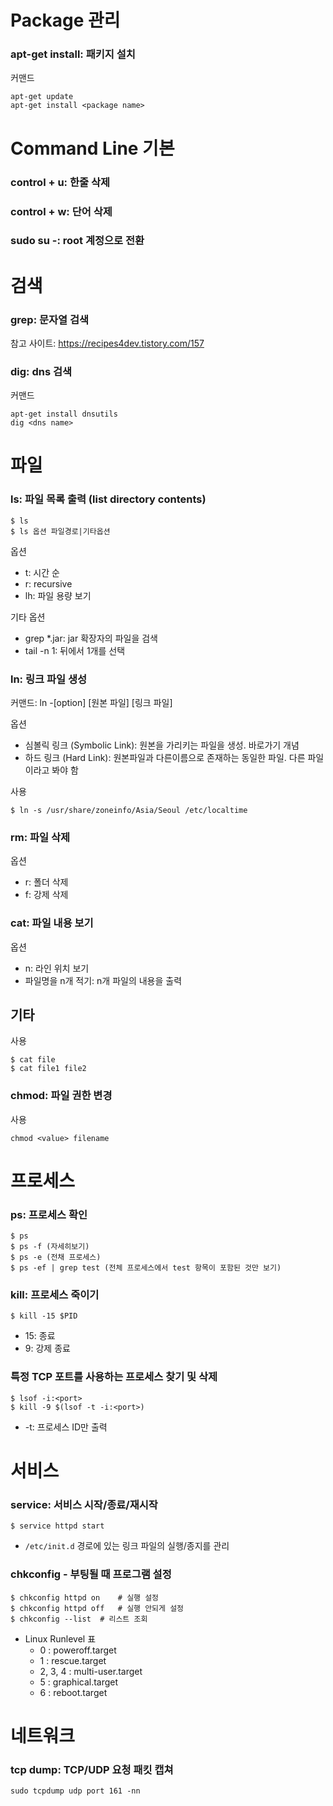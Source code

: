 # Package 관리
### apt-get install: 패키지 설치
커맨드
```
apt-get update
apt-get install <package name>
```

# Command Line 기본
### control + u: 한줄 삭제

### control + w: 단어 삭제

### sudo su -: root 계정으로 전환

# 검색
### grep: 문자열 검색
참고 사이트: https://recipes4dev.tistory.com/157

### dig: dns 검색
커맨드
```
apt-get install dnsutils
dig <dns name>
```

# 파일
### ls: 파일 목록 출력 (list directory contents)
~~~
$ ls 
$ ls 옵션 파일경로|기타옵션
~~~
옵션
- t: 시간 순
- r: recursive
- lh: 파일 용량 보기 

기타 옵션
- grep *.jar: jar 확장자의 파일을 검색
- tail -n 1: 뒤에서 1개를 선택

### ln: 링크 파일 생성
커맨드: ln -[option] [원본 파일] [링크 파일]

옵션
- 심볼릭 링크 (Symbolic Link): 원본을 가리키는 파일을 생성. 바로가기 개념
- 하드 링크 (Hard Link): 원본파일과 다른이름으로 존재하는 동일한 파일. 다른 파일이라고 봐야 함

사용
~~~
$ ln -s /usr/share/zoneinfo/Asia/Seoul /etc/localtime
~~~

### rm: 파일 삭제
옵션
- r: 폴더 삭제
- f: 강제 삭제

### cat: 파일 내용 보기
옵션
- n: 라인 위치 보기
- 파일명을 n개 적기: n개 파일의 내용을 출력

기타
- 
사용
~~~
$ cat file
$ cat file1 file2 
~~~

### chmod: 파일 권한 변경
사용
```
chmod <value> filename
```

# 프로세스
### ps: 프로세스 확인
~~~
$ ps
$ ps -f (자세히보기)
$ ps -e (전채 프로세스)
$ ps -ef | grep test (전체 프로세스에서 test 항목이 포함된 것만 보기)
~~~

### kill: 프로세스 죽이기
~~~
$ kill -15 $PID
~~~
- 15: 종료
- 9: 강제 종료

### 특정 TCP 포트를 사용하는 프로세스 찾기 및 삭제
~~~
$ lsof -i:<port>
$ kill -9 $(lsof -t -i:<port>)
~~~
- -t: 프로세스 ID만 출력

# 서비스
### service: 서비스 시작/종료/재시작
~~~
$ service httpd start
~~~
- `/etc/init.d` 경로에 있는 링크 파일의 실행/종지를 관리

### chkconfig - 부팅될 때 프로그램 설정
~~~
$ chkconfig httpd on    # 실행 설정
$ chkconfig httpd off   # 실행 안되게 설정
$ chkconfig --list  # 리스트 조회
~~~
- Linux Runlevel 표
   - 0 : poweroff.target 
   - 1 : rescue.target 
   - 2, 3, 4 : multi-user.target 
   - 5 : graphical.target 
   - 6  : reboot.target 

# 네트워크
### tcp dump: TCP/UDP 요청 패킷 캡쳐
~~~
sudo tcpdump udp port 161 -nn
~~~